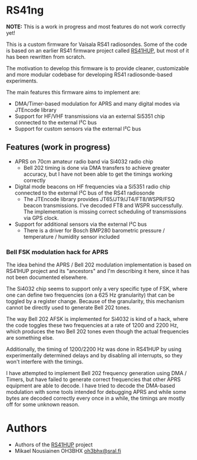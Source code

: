 # RS41ng

**NOTE:** This is a work in progress and most features do not work correctly yet!

This is a custom firmware for Vaisala RS41 radiosondes. Some of the code is based
on an earlier RS41 firmware project called [RS41HUP](https://github.com/df8oe/RS41HUP),
but most of it has been rewritten from scratch.

The motivation to develop this firmware is to provide cleaner, customizable and
more modular codebase for developing RS41 radiosonde-based experiments.

The main features this firmware aims to implement are:
* DMA/Timer-based modulation for APRS and many digital modes via JTEncode library
* Support for HF/VHF transmissions via an external Si5351 chip connected to the external I²C bus
* Support for custom sensors via the external I²C bus

## Features (work in progress)

* APRS on 70cm amateur radio band via Si4032 radio chip
  * Bell 202 timing is done via DMA transfers to achieve greater accuracy, but I have not been able to get the timings working correctly
* Digital mode beacons on HF frequencies via a Si5351 radio chip connected to the external I²C bus of the RS41 radiosonde
  * The JTEncode library provides JT65/JT9/JT4/FT8/WSPR/FSQ beacon transmissions. I've decoded FT8 and WSPR successfully.
   The implementation is missing correct scheduling of transmissions via GPS clock.
* Support for additional sensors via the external I²C bus
  * There is a driver for Bosch BMP280 barometric pressure / temperature / humidity sensor included 

### Bell FSK modulation hack for APRS

The idea behind the APRS / Bell 202 modulation implementation is based on RS41HUP project and its "ancestors"
and I'm describing it here, since it has not been documented elsewhere.

The Si4032 chip seems to support only a very specific type of FSK, where one can define two frequencies
(on a 625 Hz granularity) that can be toggled by a register change. Because of the granularity, this mechanism cannot be directly
used to generate Bell 202 tones.

The way Bell 202 AFSK is implemented for Si4032 is kind of a hack, where the code toggles these two frequencies at
a rate of 1200 and 2200 Hz, which produces the two Bell 202 tones even though the actual frequencies are something else.

Additionally, the timing of 1200/2200 Hz was done in RS41HUP by using experimentally determined delays
and by disabling all interrupts, so they won't interfere with the timings.

I have attempted to implement Bell 202 frequency generation using DMA / Timers, but have failed to generate correct
frequencies that other APRS equipment are able to decode. I have tried to decode the DMA-based modulation with
some tools intended for debugging APRS and while some bytes are decoded correctly every once in a while,
the timings are mostly off for some unknown reason.

# Authors

* Authors of the [RS41HUP](https://github.com/df8oe/RS41HUP) project
* Mikael Nousiainen OH3BHX <oh3bhx@sral.fi>
